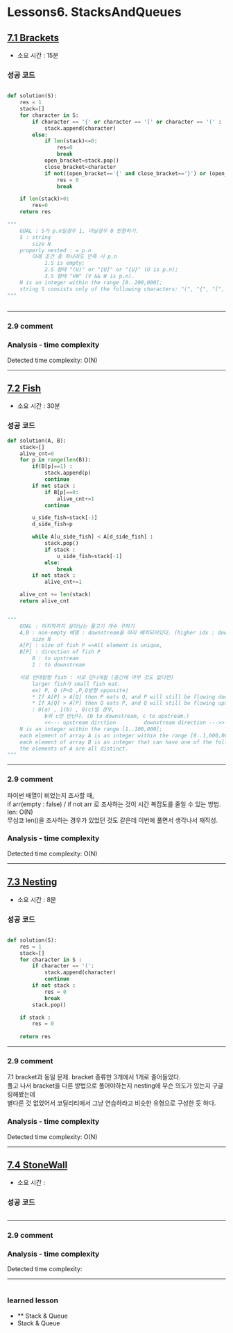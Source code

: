 
# Lessons6. StacksAndQueues
## [7.1 Brackets](https://app.codility.com/programmers/lessons/7-stacks_and_queues/brackets/)
* 소요 시간 : 15분

### 성공 코드
```python

def solution(S):
    res = 1
    stack=[]
    for character in S:
        if character == '{' or character == '[' or character == '(' :
            stack.append(character)
        else:
            if len(stack)<=0:
                res=0
                break
            open_bracket=stack.pop()
            close_bracket=character
            if not((open_bracket=='{' and close_bracket=='}') or (open_bracket=='[' and close_bracket==']') or (open_bracket=='(' and close_bracket==')')) :
                res = 0
                break

    if len(stack)>0:
        res=0
    return res

"""
    GOAL : S가 p.n일경우 1, 아닐경우 0 반환하기.
    S : string
        size N
    properly nested : = p.n
        아래 조건 중 하나라도 만족 시 p.n
            1.S is empty;
            2.S 형태 "(U)" or "[U]" or "{U}" (U is p.n);
            3.S 형태 "VW" (V && W is p.n).
    N is an integer within the range [0..200,000];
    string S consists only of the following characters: "(", "{", "[", "]", "}" and/or ")".
"""
    
```

--------------------------------------------------------------------
### 2.9 comment    

### Analysis - time complexity

>
  Detected time complexity:
  O(N)

    
-----------------------------------------------
## [7.2 Fish](https://app.codility.com/programmers/lessons/7-stacks_and_queues/fish/)
* 소요 시간 : 30분

### 성공 코드
```python
def solution(A, B):
    stack=[]
    alive_cnt=0
    for p in range(len(B)):
        if(B[p]==1) :
            stack.append(p)
            continue
        if not stack :
            if B[p]==0:
                alive_cnt+=1
            continue

        u_side_fish=stack[-1]
        d_side_fish=p

        while A[u_side_fish] < A[d_side_fish] :
            stack.pop()
            if stack :
                u_side_fish=stack[-1]
            else:
                break
        if not stack :
            alive_cnt+=1

    alive_cnt += len(stack)
    return alive_cnt


"""
    GOAL : 마지막까지 살아남는 물고기 개수 구하기
    A,B : non-empty 배열 : downstream을 따라 배치되어있다. (higher idx : downstream)
        size N
    A[P] : size of fish P =>All element is unique,
    B[P] : direction of fish P
        0 : to upstream
        1 : to downstream

    서로 반대방향 fish : 서로 만나게됨 (중간에 아무 것도 없다면)
        larger fish가 small fish eat.
        ex) P, Q (P<Q ,P,Q방향 opposite)
        * If A[P] > A[Q] then P eats Q, and P will still be flowing downstream,
        * If A[Q] > A[P] then Q eats P, and Q will still be flowing upstream.
        : 0(a) , 1(b) , 0(c)일 경우,
            b와 c만 만난다. (b to downstream, c to upstream.)
            <<--- upstream dirction         downstream direction --->> 
    N is an integer within the range [1..100,000];
    each element of array A is an integer within the range [0..1,000,000,000];
    each element of array B is an integer that can have one of the following values: 0, 1;
    the elements of A are all distinct.
""" 
```

--------------------------------------------------------------------
### 2.9 comment    

파이썬 배열이 비었는지 조사할 때,    
if arr(empty : false) / if not arr 로 조사하는 것이 시간 복잡도를 줄일 수 있는 방법. len: O(N)       
무심코 len()을 조사하는 경우가 있었던 것도 같은데 이번에 풀면서 생각나서 재작성.    


### Analysis - time complexity

>
  Detected time complexity:
  O(N)

    
----------------------------------------------
## [7.3 Nesting](https://app.codility.com/programmers/lessons/7-stacks_and_queues/nesting/)
* 소요 시간 : 8분

### 성공 코드
```python

def solution(S):
    res = 1
    stack=[]
    for character in S :
        if character == '(':
            stack.append(character)
            continue
        if not stack : 
            res = 0
            break
        stack.pop()

    if stack :
        res = 0
        
    return res

```

--------------------------------------------------------------------
### 2.9 comment    
7.1 bracket과 동일 문제. bracket 종류만 3개에서 1개로 줄어들었다.    
풀고 나서 bracket을 다른 방법으로 풀어야하는지 nesting에 무슨 의도가 있는지 구글링해봤는데    
별다른 것 없었어서 코딜리티에서 그냥 연습하라고 비슷한 유형으로 구성한 듯 하다.     
 

### Analysis - time complexity

>
  Detected time complexity:
  O(N)

    
----------------------------------------------
## [7.4 StoneWall](https://app.codility.com/programmers/lessons/7-stacks_and_queues/stone_wall/)
* 소요 시간 :

### 성공 코드
```python


```

--------------------------------------------------------------------
### 2.9 comment    
  
 

### Analysis - time complexity

>
  Detected time complexity:
  

    
----------------------------------------------

#
 ### learned lesson
 
* ** Stack & Queue
* Stack & Queue

#
 
 
